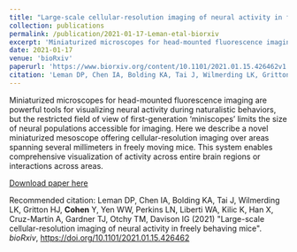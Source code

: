 ```yaml
---
title: "Large-scale cellular-resolution imaging of neural activity in freely behaving mice"
collection: publications
permalink: /publication/2021-01-17-Leman-etal-biorxiv
excerpt: 'Miniaturized microscopes for head-mounted fluorescence imaging are powerful tools for visualizing neural activity during naturalistic behaviors, but the restricted field of view of first-generation ‘miniscopes’ limits the size of neural populations accessible for imaging. Here we describe a novel miniaturized mesoscope offering cellular-resolution imaging over areas spanning several millimeters in freely moving mice. This system enables comprehensive visualization of activity across entire brain regions or interactions across areas.'
date: 2021-01-17
venue: 'bioRxiv'
paperurl: 'https://www.biorxiv.org/content/10.1101/2021.01.15.426462v1'
citation: 'Leman DP, Chen IA, Bolding KA, Tai J, Wilmerding LK, Gritton HJ, <b>Cohen</b> Y, Yen WW, Perkins LN, Liberti WA, Kilic K, Han X, Cruz-Martín A, Gardner TJ, Otchy TM, Davison IG (2021) &quot;Large-scale cellular-resolution imaging of neural activity in freely behaving mice&quot;. <i>bioRxiv</i>, https://doi.org/10.1101/2021.01.15.426462'
---
```

Miniaturized microscopes for head-mounted fluorescence imaging are powerful tools for visualizing neural activity during naturalistic behaviors, but the restricted field of view of first-generation ‘miniscopes’ limits the size of neural populations accessible for imaging. Here we describe a novel miniaturized mesoscope offering cellular-resolution imaging over areas spanning several millimeters in freely moving mice. This system enables comprehensive visualization of activity across entire brain regions or interactions across areas.

[Download paper here](https://www.biorxiv.org/content/10.1101/2021.01.15.426462v1)

Recommended citation: Leman DP, Chen IA, Bolding KA, Tai J, Wilmerding LK, Gritton HJ, <b>Cohen</b> Y, Yen WW, Perkins LN, Liberti WA, Kilic K, Han X, Cruz-Martín A, Gardner TJ, Otchy TM, Davison IG (2021) "Large-scale cellular-resolution imaging of neural activity in freely behaving mice". <i>bioRxiv</i>, https://doi.org/10.1101/2021.01.15.426462
